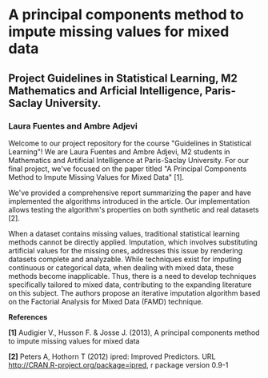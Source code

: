 # A principal components method to impute missing values for mixed data

## Project Guidelines in Statistical Learning, M2 Mathematics and Arficial Intelligence, Paris-Saclay University. 

### Laura Fuentes and Ambre Adjevi

Welcome to our project repository for the course "Guidelines in Statistical Learning"! We are Laura Fuentes and Ambre Adjevi, M2 students in Mathematics and Artificial Intelligence at Paris-Saclay University. For our final project, we've focused on the paper titled "A Principal Components Method to Impute Missing Values for Mixed Data" [1].

We've provided a comprehensive report summarizing the paper and have implemented the algorithms introduced in the article. Our implementation allows testing the algorithm's properties on both synthetic and real datasets [2].

When a dataset contains missing values, traditional statistical learning methods cannot be directly applied. Imputation, which involves substituting artificial values for the missing ones, addresses this issue by rendering datasets complete and analyzable. While techniques exist for imputing continuous or categorical data, when dealing with mixed data, these methods become inapplicable. Thus, there is a need to develop techniques specifically tailored to mixed data, contributing to the expanding literature on this subject. The authors propose an iterative imputation algorithm based on the Factorial Analysis for Mixed Data (FAMD) technique.


**References**

**[1]**  Audigier V., Husson F. & Josse J. (2013), A principal components method to impute missing values for mixed data

**[2]** Peters A, Hothorn T (2012) ipred: Improved Predictors. URL http://CRAN.R-project.org/package=ipred, r package version 0.9-1